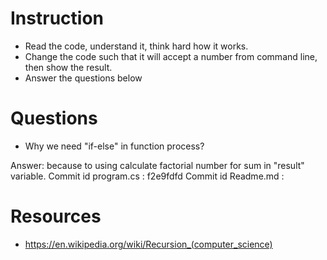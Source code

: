 ﻿# Instruction
* Read the code, understand it, think hard how it works.
* Change the code such that it will accept a number from command line, then show the result.
* Answer the questions below

# Questions
* Why we need "if-else" in function process?

Answer: because to using calculate factorial number for sum in "result" variable.
Commit id program.cs : f2e9fdfd 
Commit id Readme.md : 
# Resources
* https://en.wikipedia.org/wiki/Recursion_(computer_science)